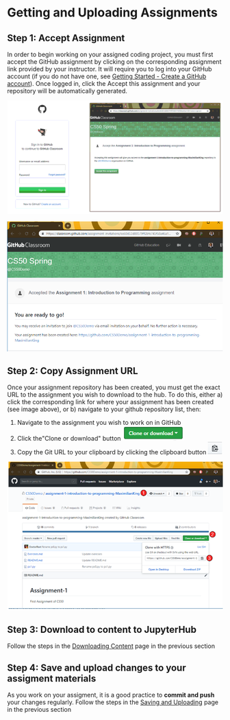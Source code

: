 # Getting and Uploading Assignments

## Step 1: Accept Assignment

In order to begin working on your assigned coding project, you must first accept the GitHub assignment by clicking on the corresponding assignment link provided by your instructor. It will require you to log into your GitHub account \(if you do not have one, see [Getting Started - Create a GitHub account](overview.md#step-0-create-a-github-account)\). Once logged in, click the Accept this assignment and your repository will be automatically generated.

![](../.gitbook/assets/acceptassignment.gif)



![](../.gitbook/assets/image%20%2810%29.png)

## Step 2: Copy Assignment URL

Once your assignment repository has been created, you must get the exact URL to the assignment you wish to download to the hub. To do this, either a\) click the corresponding link for where your assignment has been created \(see image above\), or b\) navigate to your github repository list, then:

1. Navigate to the assignment you wish to work on in GitHub
2. Click the"Clone or download" button ![](../.gitbook/assets/image%20%2816%29.png)
3. Copy the Git URL to your clipboard by clicking the clipboard button ![](../.gitbook/assets/image%20%289%29.png) 

![Following these steps will copy the URL to your clipboard](../.gitbook/assets/cloneurl.png)

## Step 3: Download to content to JupyterHub

Follow the steps in the [Downloading Content](../git-basics/git-clone.md) page in the previous section

## Step 4: Save and upload changes to your assigment materials

As you work on your assigment, it is a good practice to **commit and push** your changes regularly. Follow the steps in the [Saving and Uploading](../git-basics/saving-and-uploading-git-commit-push.md) page in the previous section

